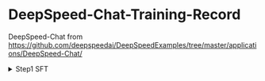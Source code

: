 # DeepSpeed-Chat-Training-Record
DeepSpeed-Chat from https://github.com/deepspeedai/DeepSpeedExamples/tree/master/applications/DeepSpeed-Chat/

<details>
<summary>Step1 SFT</summary>

I. 参数设置:<br>
模型与训练策略:<br>
  基础模型 (model_name_or_path): facebook/opt-1.3b<br>
  LoRA 维度 (lora_dim): 128<br>
  梯度累积步数 (gradient_accumulation_steps): 16<br>
分布式训练 (DeepSpeed Launcher):<br>
  执行命令 (cmd): 包含了完整的启动命令，指明使用 deepspeed.launcher.launch<br>
  节点信息 (world_info): {'localhost': [0]} (表示在本地机器的 GPU 0 上训练)<br>
  主节点地址 (master_addr): 127.0.0.1<br>
  主节点端口 (master_port): 29500<br>
  节点数量 (nnodes): 1<br>
  本地进程数 (num_local_procs): 1 (即使用1个GPU)<br>
  总进程数/世界大小 (dist_world_size): 1<br>
  可见CUDA设备 (CUDA_VISIBLE_DEVICES): 0<br>
DeepSpeed 配置 (从日志中的 DeepSpeedEngine configuration 和 json 部分提取):<br>
  批处理大小:<br>
  训练总批次大小 (train_batch_size): 128<br>
  每个GPU的微批次大小 (train_micro_batch_size_per_gpu): 8(验证: 微批次 8 * 梯度累积 16 = 128，与总批次大小相符)<br>
ZeRO 优化:<br>
ZeRO 阶段 (zero_stage / zero_optimization.stage): 0 (表示优化器状态和梯度不进行分片)<br>
参数卸载 (offload_param.device): none (参数不卸载到CPU/NVMe)<br>
优化器状态卸载 (offload_optimizer.device): none (优化器状态不卸载)
  精度控制:<br>
    FP16 启用 (fp16.enabled): True (启用了混合精度训练)<br>
    FP16 损失缩放窗口 (fp16.loss_scale_window): 100<br>
初始动态损失缩放值 (initial_dynamic_scale / dynamic_loss_scale_args.init_scale): 65536<br>
优化器与学习率调度器:<br>
使用的客户端优化器: FusedAdam (DeepSpeed 提供的融合 Adam 优化器)<br>
使用的客户端学习率调度器: torch.optim.lr_scheduler.LambdaLR<br>
初始学习率 (lr): 0.001<br>
初始动量 (mom): (0.9, 0.95)<br>
梯度处理:<br>
  梯度裁剪 (gradient_clipping): 1.0<br>
  梯度预缩放 (prescale_gradients): false<br>
日志与监控:<br>
  打印间隔步数 (steps_per_print): 10<br>
  TensorBoard 启用 (tensorboard.enabled): True<br>
  TensorBoard 输出路径 (tensorboard.output_path): /root/DeepSpeedExamples/applications/DeepSpeed-    Chat/output/actor-models/1.3b/ds_tensorboard_logs/<br>
TensorBoard 任务名称 (tensorboard.job_name): step1_model_tensorboard<br>
输出目录:<br>
  模型输出目录 (output_dir): /root/DeepSpeedExamples/applications/DeepSpeed-Chat/output/actor-models/1.3b<br>

II. 训练细节与执行过程:<br>
环境与设置:<br>
加速器 (ds_accelerator): cuda (自动检测)<br>
Python 环境: /root/miniconda3/bin/python
主机文件 (hostfile): 未找到，仅使用本地资源进行训练。
TorchVision Beta 版本警告: 关于 torchvision.datapoints 和 torchvision.transforms.v2 仍处于 Beta 阶段的常规警告。
CUDA 版本: 安装版本 11.8，PyTorch 编译版本 11.7。日志认为此组合兼容。
DeepSpeed NCCL 后端: 日志先是提到 NCCL backend in DeepSpeed not yet implemented，但随后 Initializing TorchBackend in DeepSpeed with backend nccl。这表明 DeepSpeed 正在利用 PyTorch 的 NCCL 后端进行通信。
FusedAdam 算子编译: fused_adam 优化器算子进行了即时编译，耗时 50.531 秒。
DeepSpeed 版本: 0.9.5
训练运行:
训练轮次 (Epochs): 1 (日志显示 Epoch 0/1，然后是 Epoch 1/1)
每轮的总微批次数 (Total Micro Batches): 1907
报告的模型参数量: 1.429 B (这应包括基础模型 1.3B 加上 LoRA 引入的参数)
序列长度 (Sequence Length): 512
III. 损失 (Loss) 与困惑度 (Perplexity) 变化:
初始评估 (第0轮结束/第1轮开始前):
时间戳: [2025-05-02 10:52:48,xxx] (大约)
困惑度 (ppl): 8.376730918884277
损失 (loss): 2.125457763671875
训练过程中 (第1轮):
日志大约每 10 步打印一次训练指标 (根据 steps_per_print 设置)。
性能指标 (从日志中提取的代表性数值，存在波动):
每个微批次的延迟 (Latency): 约 0.33 秒 (例如 0.34s, 0.33s, 也有较低的 0.18s 和较高的 0.39s)
TFLOPs (每秒万亿次浮点运算): 约 70-71 (例如 67.75, 70.49, 71.32, 也有较低的 59.26 和一次较高的 127.52)
Samples/sec (每秒处理样本数): 约 24 (例如 23.31, 24.26, 24.54, 也有较低的 20.39 和一次较高的 43.88)
Time/seq (处理单个序列时间): 约 0.04 秒
注意: 性能指标的显著波动 (如0.18s延迟, 127.52 TFLOPs) 可能是由于最后一个批次较小、系统波动或特定步骤的特殊操作导致。
最终评估 (第1轮结束):
时间戳: [2025-05-02 11:04:35,xxx] (大约，在保存模型之前)
困惑度 (ppl): 5.937998294830322
损失 (loss): 1.7813720703125<br>
总结与变化:<br>
训练总共进行了 1 个 epoch。<br>
损失 (loss) 从训练开始时的 2.125 (初始评估) 降低到 epoch 结束时的 1.781。<br>
相应地，困惑度 (perplexity, ppl) 从 8.377 改善至 5.938。<br>
主要训练循环和最终评估过程大约耗时: 11:04:35 - 10:52:48 = 11 分 47 秒 (不包括初始的环境设置和 FusedAdam 编译时间)。<br>


</details>
